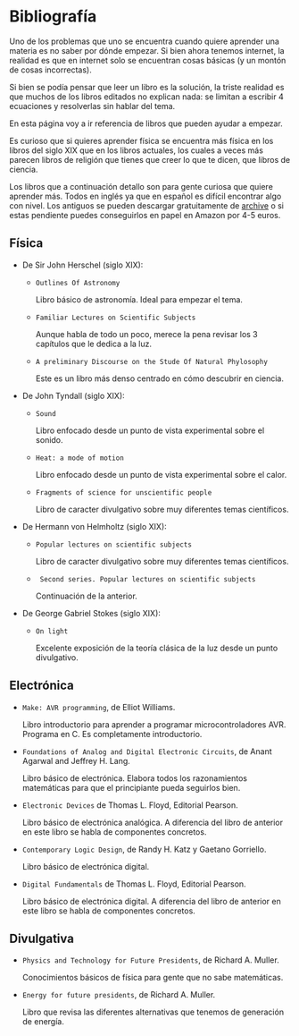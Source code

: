 # Bibliografía

Uno de los problemas que uno se encuentra cuando quiere aprender una materia
es no saber por dónde empezar. Si bien ahora tenemos internet, la realidad es
que en internet solo se encuentran cosas básicas (y un montón de cosas
incorrectas).

Si bien se podía pensar que leer un libro es la solución, la triste realidad
es que muchos de los libros editados no explican nada: se limitan a escribir
4 ecuaciones y resolverlas sin hablar del tema.

En esta página voy a ir referencia de libros que pueden ayudar a empezar.

Es curioso que si quieres aprender física se encuentra más física en los
libros del siglo XIX que en los libros actuales, los cuales a veces más
parecen libros de religión que tienes que creer lo que te dicen, que libros de
ciencia.

Los libros que a continuación detallo son para gente curiosa que quiere
aprender más. Todos en inglés ya que en español es difícil encontrar algo con
nivel. Los antiguos se pueden descargar gratuitamente de
[archive](https://archive.org/) o si estas pendiente puedes conseguirlos en
papel en Amazon por 4-5 euros.


## Física
* De Sir John Herschel (siglo XIX):
  + `Outlines Of Astronomy`

     Libro básico de astronomía. Ideal para empezar el tema.

  + `Familiar Lectures on Scientific Subjects`

     Aunque habla de todo un poco, merece la pena revisar los 3 capítulos que
     le dedica a la luz. 
  
  + `A preliminary Discourse on the Stude Of Natural Phylosophy`

     Este es un libro más denso centrado en cómo descubrir en ciencia.

* De John Tyndall (siglo XIX):
  + `Sound`

     Libro enfocado desde un punto de vista experimental sobre el sonido.

  + `Heat: a mode of motion`

     Libro enfocado desde un punto de vista experimental sobre el calor.

  + `Fragments of science for unscientific people`

     Libro de caracter divulgativo sobre muy diferentes temas científicos.

* De Hermann von Helmholtz (siglo XIX):
  + `Popular lectures on scientific subjects`

     Libro de caracter divulgativo sobre muy diferentes temas científicos.
     
  + ` Second series. Popular lectures on scientific subjects`

     Continuación de la anterior.

* De George Gabriel Stokes (siglo XIX):
  + `On light`

     Excelente exposición de la teoría clásica de la luz desde un punto
     divulgativo.


## Electrónica
* `Make: AVR programming`, de Elliot Williams.

  Libro introductorio para aprender a programar microcontroladores AVR.
  Programa en C. Es completamente introductorio.

* `Foundations of Analog and Digital Electronic Circuits`, de Anant Agarwal
  and Jeffrey H. Lang.

  Libro básico de electrónica. Elabora todos los razonamientos matemáticas
  para que el principiante pueda seguirlos bien.

* `Electronic Devices` de Thomas L. Floyd, Editorial Pearson.

  Libro básico de electrónica analógica. A diferencia del libro de anterior en
  este libro se habla de componentes concretos.

* `Contemporary Logic Design`, de Randy H. Katz y Gaetano Gorriello.

  Libro básico de electrónica digital.

* `Digital Fundamentals` de Thomas L. Floyd, Editorial Pearson.

  Libro básico de electrónica digital. A diferencia del libro de anterior en
  este libro se habla de componentes concretos.


## Divulgativa
* `Physics and Technology for Future Presidents`, de Richard A. Muller.

   Conocimientos básicos de física para gente que no sabe matemáticas.

* `Energy for future presidents`, de Richard A. Muller.

  Libro que revisa las diferentes alternativas que tenemos de generación de
  energía.


